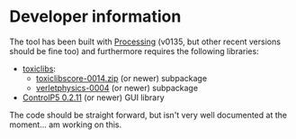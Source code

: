 # Developer information #

The tool has been built with [Processing](http://processing.org) (v0135, but other recent versions should be fine too) and furthermore requires the following libraries:

  * [toxiclibs](http://toxiclibs.googlecode.com):
    * [toxiclibscore-0014.zip](http://toxiclibs.googlecode.com/files/toxiclibscore-0014.zip) (or newer) subpackage
    * [verletphysics-0004](http://toxiclibs.googlecode.com/files/verletphysics-0004.zip) (or newer) subpackage
  * [ControlP5 0.2.11](http://www.sojamo.de/libraries/controlP5/) (or newer) GUI library

The code should be straight forward, but isn't very well documented at the moment... am working on this.